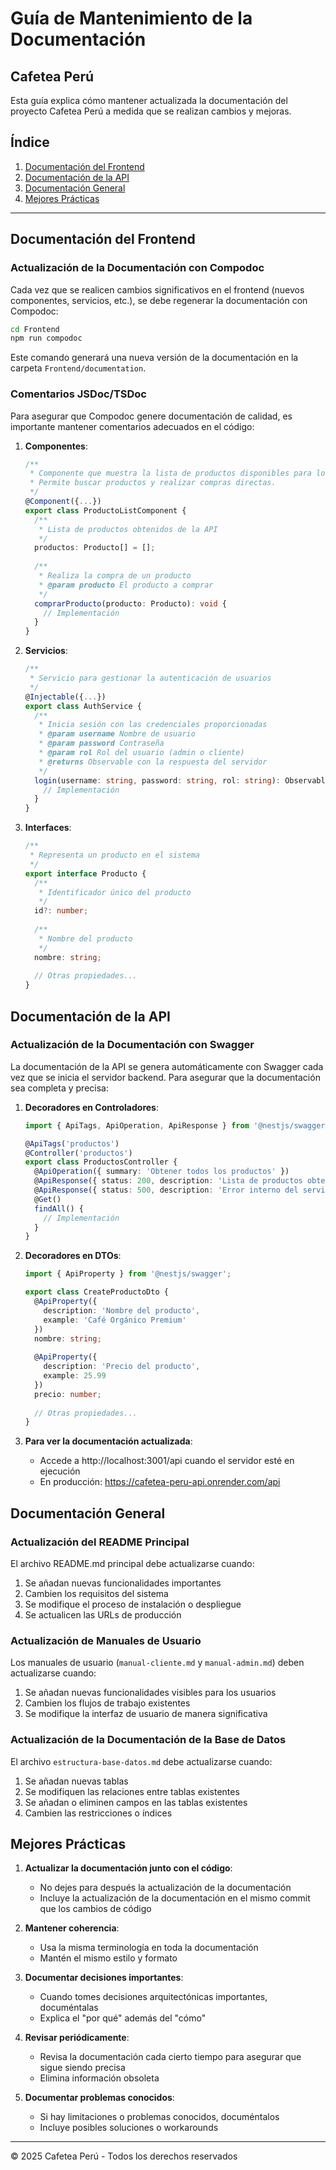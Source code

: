 # Guía de Mantenimiento de la Documentación

## Cafetea Perú

Esta guía explica cómo mantener actualizada la documentación del proyecto Cafetea Perú a medida que se realizan cambios y mejoras.

## Índice

1. [Documentación del Frontend](#documentación-del-frontend)
2. [Documentación de la API](#documentación-de-la-api)
3. [Documentación General](#documentación-general)
4. [Mejores Prácticas](#mejores-prácticas)

---

## Documentación del Frontend

### Actualización de la Documentación con Compodoc

Cada vez que se realicen cambios significativos en el frontend (nuevos componentes, servicios, etc.), se debe regenerar la documentación con Compodoc:

```bash
cd Frontend
npm run compodoc
```

Este comando generará una nueva versión de la documentación en la carpeta `Frontend/documentation`.

### Comentarios JSDoc/TSDoc

Para asegurar que Compodoc genere documentación de calidad, es importante mantener comentarios adecuados en el código:

1. **Componentes**:
   ```typescript
   /**
    * Componente que muestra la lista de productos disponibles para los clientes.
    * Permite buscar productos y realizar compras directas.
    */
   @Component({...})
   export class ProductoListComponent {
     /**
      * Lista de productos obtenidos de la API
      */
     productos: Producto[] = [];
     
     /**
      * Realiza la compra de un producto
      * @param producto El producto a comprar
      */
     comprarProducto(producto: Producto): void {
       // Implementación
     }
   }
   ```

2. **Servicios**:
   ```typescript
   /**
    * Servicio para gestionar la autenticación de usuarios
    */
   @Injectable({...})
   export class AuthService {
     /**
      * Inicia sesión con las credenciales proporcionadas
      * @param username Nombre de usuario
      * @param password Contraseña
      * @param rol Rol del usuario (admin o cliente)
      * @returns Observable con la respuesta del servidor
      */
     login(username: string, password: string, rol: string): Observable<any> {
       // Implementación
     }
   }
   ```

3. **Interfaces**:
   ```typescript
   /**
    * Representa un producto en el sistema
    */
   export interface Producto {
     /**
      * Identificador único del producto
      */
     id?: number;
     
     /**
      * Nombre del producto
      */
     nombre: string;
     
     // Otras propiedades...
   }
   ```

## Documentación de la API

### Actualización de la Documentación con Swagger

La documentación de la API se genera automáticamente con Swagger cada vez que se inicia el servidor backend. Para asegurar que la documentación sea completa y precisa:

1. **Decoradores en Controladores**:
   ```typescript
   import { ApiTags, ApiOperation, ApiResponse } from '@nestjs/swagger';
   
   @ApiTags('productos')
   @Controller('productos')
   export class ProductosController {
     @ApiOperation({ summary: 'Obtener todos los productos' })
     @ApiResponse({ status: 200, description: 'Lista de productos obtenida correctamente' })
     @ApiResponse({ status: 500, description: 'Error interno del servidor' })
     @Get()
     findAll() {
       // Implementación
     }
   }
   ```

2. **Decoradores en DTOs**:
   ```typescript
   import { ApiProperty } from '@nestjs/swagger';
   
   export class CreateProductoDto {
     @ApiProperty({
       description: 'Nombre del producto',
       example: 'Café Orgánico Premium'
     })
     nombre: string;
     
     @ApiProperty({
       description: 'Precio del producto',
       example: 25.99
     })
     precio: number;
     
     // Otras propiedades...
   }
   ```

3. **Para ver la documentación actualizada**:
   - Accede a http://localhost:3001/api cuando el servidor esté en ejecución
   - En producción: https://cafetea-peru-api.onrender.com/api

## Documentación General

### Actualización del README Principal

El archivo README.md principal debe actualizarse cuando:

1. Se añadan nuevas funcionalidades importantes
2. Cambien los requisitos del sistema
3. Se modifique el proceso de instalación o despliegue
4. Se actualicen las URLs de producción

### Actualización de Manuales de Usuario

Los manuales de usuario (`manual-cliente.md` y `manual-admin.md`) deben actualizarse cuando:

1. Se añadan nuevas funcionalidades visibles para los usuarios
2. Cambien los flujos de trabajo existentes
3. Se modifique la interfaz de usuario de manera significativa

### Actualización de la Documentación de la Base de Datos

El archivo `estructura-base-datos.md` debe actualizarse cuando:

1. Se añadan nuevas tablas
2. Se modifiquen las relaciones entre tablas existentes
3. Se añadan o eliminen campos en las tablas existentes
4. Cambien las restricciones o índices

## Mejores Prácticas

1. **Actualizar la documentación junto con el código**:
   - No dejes para después la actualización de la documentación
   - Incluye la actualización de la documentación en el mismo commit que los cambios de código

2. **Mantener coherencia**:
   - Usa la misma terminología en toda la documentación
   - Mantén el mismo estilo y formato

3. **Documentar decisiones importantes**:
   - Cuando tomes decisiones arquitectónicas importantes, documéntalas
   - Explica el "por qué" además del "cómo"

4. **Revisar periódicamente**:
   - Revisa la documentación cada cierto tiempo para asegurar que sigue siendo precisa
   - Elimina información obsoleta

5. **Documentar problemas conocidos**:
   - Si hay limitaciones o problemas conocidos, documéntalos
   - Incluye posibles soluciones o workarounds

---

© 2025 Cafetea Perú - Todos los derechos reservados
